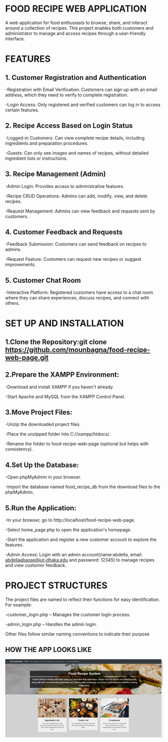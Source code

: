 # FOOD RECIPE WEB APPLICATION
A web application for food enthusiasts to browse, share, and interact around a collection of recipes. This project enables both customers and administrator to manage and access recipes through a user-friendly interface.

# FEATURES

## 1. Customer Registration and Authentication
-Registration with Email Verification: Customers can sign up with an email address, which they need to verify to complete registration.

-Login Access: Only registered and verified customers can log in to access certain features.

## 2. Recipe Access Based on Login Status
-Logged-in Customers: Can view complete recipe details, including ingredients and preparation procedures.

-Guests: Can only see images and names of recipes, without detailed ingredient lists or instructions.

## 3. Recipe Management (Admin)
-Admin Login: Provides access to administrative features.

-Recipe CRUD Operations: Admins can add, modify, view, and delete recipes.

-Request Management: Admins can view feedback and requests sent by customers.

## 4. Customer Feedback and Requests
-Feedback Submission: Customers can send feedback on recipes to admins.

-Request Feature: Customers can request new recipes or suggest improvements.

## 5. Customer Chat Room
-Interactive Platform: Registered customers have access to a chat room where they can share experiences, discuss recipes, and connect with others.

# SET UP AND INSTALLATION

## 1.Clone the Repository:git clone https://github.com/mounbagna/food-recipe-web-page.git

## 2.Prepare the XAMPP Environment:
-Download and install XAMPP if you haven't already.

-Start Apache and MySQL from the XAMPP Control Panel.
## 3.Move Project Files:
-Unzip the downloaded project files.

-Place the unzipped folder into C://xampp/htdocs/.

-Rename the folder to food-recipe-web-page (optional but helps with consistency).

## 4.Set Up the Database:
-Open phpMyAdmin in your browser.

-Import the database named food_recipe_db from the download files to the phpMyAdmin.

## 5.Run the Application:
-In your browser, go to http://localhost/food-recipe-web-page.

-Select home_page.php to open the application's homepage.

-Start the application and register a new customer account to explore the features.

-Admin Access: Login with an admin account(name:abdella, email: abdellaabasse@iut-dhaka.edu and password: 12345) to manage recipes and view customer feedback.

# PROJECT STRUCTURES
The project files are named to reflect their functions for easy identification. For example:

-customer_login.php – Manages the customer login process.

-admin_login.php – Handles the admin login.

Other files follow similar naming conventions to indicate their purpose

## HOW THE APP LOOKS LIKE

![alt text](https://github.com/mounbagna/Food-Recipe-Web-Page/blob/main/food-recipe-home-page.png)


